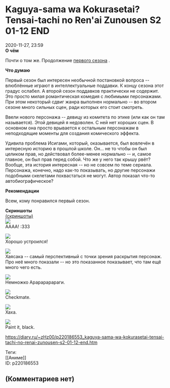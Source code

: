 Kaguya-sama wa Kokurasetai? Tensai-tachi no Ren'ai Zunousen S2 01-12 END
========================================================================

  
2020-11-27, 23:59  
  **О чём**    
   
 Почти о том же. Продолжение  [первого сезона](Kaguya-sama%20wa%20Kokurasetai%20Tensai-tachi%20no%20Ren`ai%20Zunousen%2001-12%20END)  .   
   
  **Что думаю**    
   
 Первый сезон был интересен необычной постановкой вопроса -- влюблённые играют в интеллектуальные поддавки. К концу сезона этот градус ослабел. А второй сезон поддавков практически не содержит. Это просто милая романтическая комедия с любимыми персонажами. При этом некоторый сдвиг жанра выполнен нормально -- во втором сезоне много сильных сцен, ради которых его стоит смотреть.   
   
 Ввели нового персонажа -- девицу из комитета по этике (или как он там называется). Этой девицей я недоволен. С ней нет хороших сцен. В основном она просто врывается к остальным персонажам в неподходящие моменты для создания комического эффекта.   
   
 Удивила проблема Исигами, который, оказывается, был вовлечён в интересную историю в прошлой школе. Он... не то чтобы он был целиком прав, но действовал более-менее нормально -- и, самое главное, он был прав перед собой. Что же у него так крышу рвёт? Вообще, эта история интересная -- но не совсем по теме сериала. Персонажа, конечно, надо как-то показывать, но другие персонажи подобными скелетами похвастаться не могут. Автор показал что-то автобиографическое?   
   
  **Рекомендации**    
   
 Всем, кому понравился первый сезон.   
   
  **Скриншоты**    
  [(скриншоты)](https://zHz00.diary.ru/p220186553.htm?index=1#linkmore220186553m1)       
  [![](https://i.imgur.com/Hdeda7Bl.jpg)](https://i.imgur.com/Hdeda7B.jpg)    
 АААА! :333   
   
  [![](https://i.imgur.com/Ve32LmZl.jpg)](https://i.imgur.com/Ve32LmZ.jpg)    
 Хорошо устроился!   
   
  [![](https://i.imgur.com/dSjJm3Xl.png)](https://i.imgur.com/dSjJm3X.png)    
 Хаясака -- самый перспективный с точки зрения раскрытия персонаж. Про неё много показали -- но это показанное показывает, что там ещё много чего есть.   
   
  [![](https://i.imgur.com/KzgMuLol.png)](https://i.imgur.com/KzgMuLo.png)    
 Немножко Арарарарараги.   
   
  [![](https://i.imgur.com/9X8n30Ql.png)](https://i.imgur.com/9X8n30Q.png)    
 Checkmate.   
   
  [![](https://i.imgur.com/7KXXaYGl.png)](https://i.imgur.com/7KXXaYG.png)    
 Хаха.   
   
  [![](https://i.imgur.com/yZ5nF05l.png)](https://i.imgur.com/yZ5nF05.png)    
 Paint it, black.      
  
<https://diary.ru/~zHz00/p220186553_kaguya-sama-wa-kokurasetai-tensai-tachi-no-renai-zunousen-s2-01-12-end.htm>  
  
Теги:  
[[Аниме]]  
ID: p220186553  


(Комментариев нет)
------------------